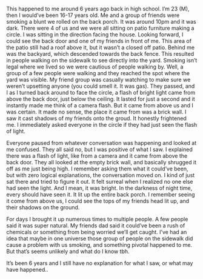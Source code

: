 This happened to me around 6 years ago back in high school. I’m 23 (M), then I would’ve been 16-17 years old. Me and a group of friends were smoking a blunt we rolled on the back porch. It was around 10pm and it was dark. There were 4 of us and we were all sitting on patio furniture making a circle. I was sitting in the direction facing the house. Looking forward, I could see the back door and one of my friends in front of me. This area of the patio still had a roof above it, but it wasn’t a closed off patio. Behind me was the backyard, which descended towards the back fence. This resulted in people walking on the sidewalk to see directly into the yard. Smoking isn’t legal where we lived so we were cautious of people walking by. Well, a group of a few people were walking and they reached the spot where the yard was visible. My friend group  was casually watching to make sure we weren’t upsetting anyone (you could smell it. It was gas).  They passed, and I as I turned back around to face the circle, a flash of bright light came from above the back door, just below the ceiling. It lasted for just a second and it instantly made me think of a camera flash. But it came from above us and I was certain. It made no sense, the place it came from was a brick wall.  I saw it cast shadows of my friends onto the groud. It honestly frightened me.  I immediately asked everyone in the circle if they had just seen the flash of light. 

Everyone paused from whatever conversation was happening and looked at me confused. They all said no, but I was positive of what I saw. I explained there was a flash of light, like from a camera and it came from above the back door. They all looked at the empty brick wall, and basically shrugged it off as me just being high. I remember asking them what it could’ve been, but with  zero logical explanations, the conversation moved on. I kind of just sat there and tried to figure it out. It felt surreal when I realized no one else had seen the light. And I mean, it was bright. In the darkness of night time, every should have seen it. It lit up the entire back porch. I remember seeing it come from above us, I could see the tops of my friends head lit up, and their shadows on the ground. 

For days I brought it up numerous times to multiple people. A few people said it was super natural. My friends dad said it could’ve been a rush of chemicals or something from being worried we’ll get caught. I’ve had an idea that maybe in one universe those group of people on the sidewalk did cause a problem with us smoking, and something pivotal happened to me. But that’s seems unlikely and what do I know tbh. 

It’s been 6 years and I still have no explanation for what I saw, or what may have happened..